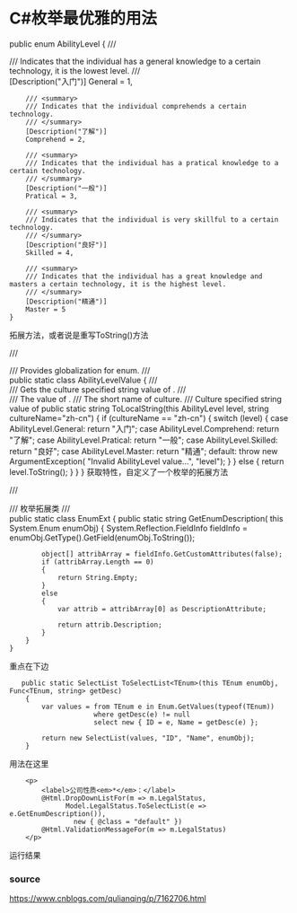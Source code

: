 # C#枚举最优雅的用法

  public enum AbilityLevel
    {
        /// <summary>
        /// Indicates that the individual has a general knowledge to a certain technology, it is the lowest level.
        /// </summary>
        [Description("入门")]
        General = 1,

        /// <summary>
        /// Indicates that the individual comprehends a certain technology.
        /// </summary>
        [Description("了解")]
        Comprehend = 2,

        /// <summary>
        /// Indicates that the individual has a pratical knowledge to a certain technology.
        /// </summary>
        [Description("一般")]
        Pratical = 3,

        /// <summary>
        /// Indicates that the individual is very skillful to a certain technology.
        /// </summary>
        [Description("良好")]
        Skilled = 4,

        /// <summary>
        /// Indicates that the individual has a great knowledge and masters a certain technology, it is the highest level.
        /// </summary>
        [Description("精通")]
        Master = 5
    }
拓展方法，或者说是重写ToString()方法

/// <summary>
    /// Provides globalization for <see cref="AbilityLevel"/> enum.
    /// </summary>
    public static class AbilityLevelValue
    {
        /// <summary>
        /// Gets the culture specified string value of <see cref="AbilityLevel"/>.
        /// </summary>
        /// <param name="level">The value of <see cref="AbilityLevel"/>.</param>
        /// <param name="cultureName">The short name of culture.</param>
        /// <returns>Culture specified string value of <paramref name="level"/></returns>
        public static string ToLocalString(this AbilityLevel level, string cultureName="zh-cn")
        {
            if (cultureName == "zh-cn")
            {
                switch (level)
                {
                    case AbilityLevel.General:
                        return "入门";
                    case AbilityLevel.Comprehend:
                        return "了解";
                    case AbilityLevel.Pratical:
                        return "一般";
                    case AbilityLevel.Skilled:
                        return "良好";
                    case AbilityLevel.Master:
                        return "精通";
                    default:
                        throw new ArgumentException(
                            "Invalid AbilityLevel value...", "level");
                }
            }
            else
            {
                return level.ToString();
            }
        }
    }
获取特性，自定义了一个枚举的拓展方法

  /// <summary>
    /// 枚举拓展类
    /// </summary>
    public static  class EnumExt
    {
        public static string  GetEnumDescription( this System.Enum enumObj)
        {
            System.Reflection.FieldInfo fieldInfo = enumObj.GetType().GetField(enumObj.ToString());

            object[] attribArray = fieldInfo.GetCustomAttributes(false);
            if (attribArray.Length == 0)
            {
                return String.Empty;
            }
            else
            {
                var attrib = attribArray[0] as DescriptionAttribute;

                return attrib.Description;
            }
        }
    }
重点在下边

       public static SelectList ToSelectList<TEnum>(this TEnum enumObj, Func<TEnum, string> getDesc)
        {
            var values = from TEnum e in Enum.GetValues(typeof(TEnum))
                         where getDesc(e) != null
                         select new { ID = e, Name = getDesc(e) };

            return new SelectList(values, "ID", "Name", enumObj);
        }
用法在这里

        <p>
            <label>公司性质<em>*</em>：</label>
            @Html.DropDownListFor(m => m.LegalStatus,
                  Model.LegalStatus.ToSelectList(e => e.GetEnumDescription()),
                    new { @class = "default" })
            @Html.ValidationMessageFor(m => m.LegalStatus)
        </p>
运行结果



### source
 https://www.cnblogs.com/qulianqing/p/7162706.html